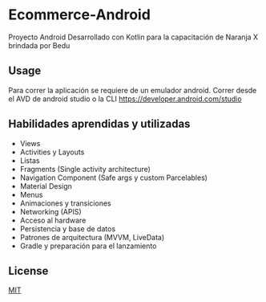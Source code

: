 # Ecommerce-Android
Proyecto Android Desarrollado con Kotlin para la capacitación de Naranja X brindada por Bedu

## Usage

Para correr la aplicación se requiere de un emulador android.
Correr desde el AVD de android studio o la CLI
https://developer.android.com/studio

## Habilidades aprendidas y utilizadas

- Views
- Activities y Layouts
- Listas
- Fragments (Single activity architecture)
- Navigation Component (Safe args y custom Parcelables)
- Material Design
- Menus
- Animaciones y transiciones
- Networking (APIS)
- Acceso al hardware
- Persistencia y base de datos
- Patrones de arquitectura (MVVM, LiveData)
- Gradle y preparación para el lanzamiento

## License
[MIT](https://choosealicense.com/licenses/mit/)
